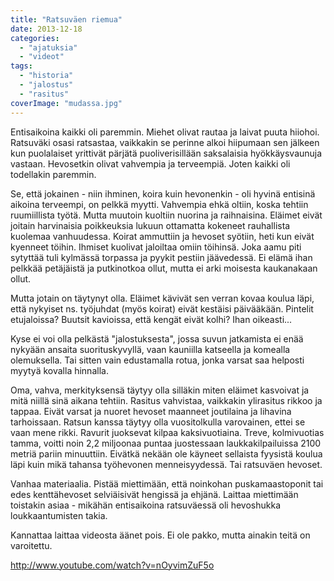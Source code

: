 ```yaml
---
title: "Ratsuväen riemua"
date: 2013-12-18
categories: 
  - "ajatuksia"
  - "videot"
tags: 
  - "historia"
  - "jalostus"
  - "rasitus"
coverImage: "mudassa.jpg"
---
```


Entisaikoina kaikki oli paremmin. Miehet olivat rautaa ja laivat puuta hiiohoi. Ratsuväki osasi ratsastaa, vaikkakin se perinne alkoi hiipumaan sen jälkeen kun puolalaiset yrittivät pärjätä puoliverisillään saksalaisia hyökkäysvaunuja vastaan. Hevosetkin olivat vahvempia ja terveempiä. Joten kaikki oli todellakin paremmin.

<!--more-->

Se, että jokainen - niin ihminen, koira kuin hevonenkin - oli hyvinä entisinä aikoina terveempi, on pelkkä myytti. Vahvempia ehkä oltiin, koska tehtiin ruumiillista työtä. Mutta muutoin kuoltiin nuorina ja raihnaisina. Eläimet eivät joitain harvinaisia poikkeuksia lukuun ottamatta kokeneet rauhallista kuolemaa vanhuudessa. Koirat ammuttiin ja hevoset syötiin, heti kun eivät kyenneet töihin. Ihmiset kuolivat jaloiltaa omiin töihinsä. Joka aamu piti sytyttää tuli kylmässä torpassa ja pyykit pestiin jäävedessä. Ei elämä ihan pelkkää petäjäistä ja putkinotkoa ollut, mutta ei arki moisesta kaukanakaan ollut.

Mutta jotain on täytynyt olla. Eläimet kävivät sen verran kovaa koulua läpi, että nykyiset ns. työjuhdat (myös koirat) eivät kestäisi päivääkään. Pintelit etujaloissa? Buutsit kavioissa, että kengät eivät kolhi? Ihan oikeasti...

Kyse ei voi olla pelkästä "jalostuksesta", jossa suvun jatkamista ei enää nykyään ansaita suorituskyvyllä, vaan kauniilla katseella ja komealla olemuksella. Tai sitten vain edustamalla rotua, jonka varsat saa helposti myytyä kovalla hinnalla.

Oma, vahva, merkityksensä täytyy olla silläkin miten eläimet kasvoivat ja mitä niillä sinä aikana tehtiin. Rasitus vahvistaa, vaikkakin ylirasitus rikkoo ja tappaa. Eivät varsat ja nuoret hevoset maanneet joutilaina ja lihavina tarhoissaan. Ratsun kanssa täytyy olla vuositolkulla varovainen, ettei se vaan mene rikki. Ravurit juoksevat kilpaa kaksivuotiaina. Treve, kolmivuotias tamma, voitti noin 2,2 miljoonaa puntaa juostessaan laukkakilpailuissa 2100 metriä pariin minuuttiin. Eivätkä nekään ole käyneet sellaista fyysistä koulua läpi kuin mikä tahansa työhevonen menneisyydessä. Tai ratsuväen hevoset.

Vanhaa materiaalia. Pistää miettimään, että noinkohan puskamaastoponit tai edes kenttähevoset selviäisivät hengissä ja ehjänä. Laittaa miettimään toistakin asiaa - mikähän entisaikoina ratsuväessä oli hevoshukka loukkaantumisten takia.

Kannattaa laittaa videosta äänet pois. Ei ole pakko, mutta ainakin teitä on varoitettu.

http://www.youtube.com/watch?v=nOyvimZuF5o
